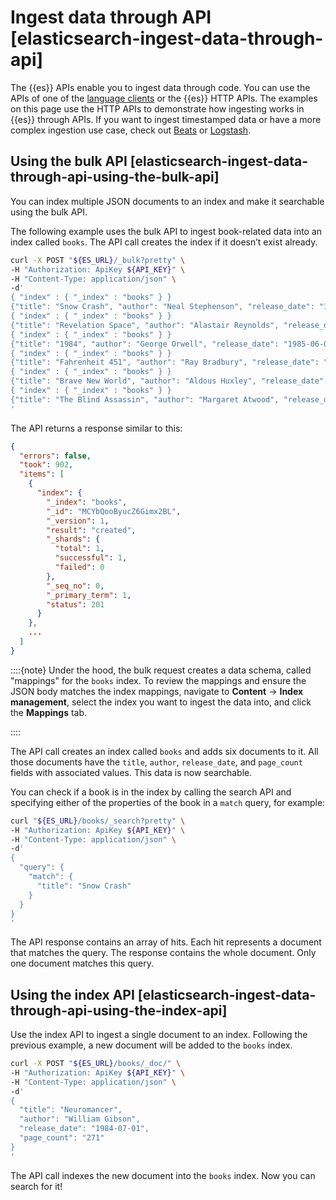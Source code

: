 # Ingest data through API [elasticsearch-ingest-data-through-api]

The {{es}} APIs enable you to ingest data through code. You can use the APIs of one of the [language clients](../../../solutions/search/site-or-app/clients.md) or the {{es}} HTTP APIs. The examples on this page use the HTTP APIs to demonstrate how ingesting works in {{es}} through APIs. If you want to ingest timestamped data or have a more complex ingestion use case, check out [Beats](asciidocalypse://docs/beats/docs/reference/ingestion-tools/index.md) or [Logstash](asciidocalypse://docs/logstash/docs/reference/ingestion-tools/logstash/index.md).


## Using the bulk API [elasticsearch-ingest-data-through-api-using-the-bulk-api]

You can index multiple JSON documents to an index and make it searchable using the bulk API.

The following example uses the bulk API to ingest book-related data into an index called `books`. The API call creates the index if it doesn’t exist already.

```bash
curl -X POST "${ES_URL}/_bulk?pretty" \
-H "Authorization: ApiKey ${API_KEY}" \
-H "Content-Type: application/json" \
-d'
{ "index" : { "_index" : "books" } }
{"title": "Snow Crash", "author": "Neal Stephenson", "release_date": "1992-06-01", "page_count": 470}
{ "index" : { "_index" : "books" } }
{"title": "Revelation Space", "author": "Alastair Reynolds", "release_date": "2000-03-15", "page_count": 585}
{ "index" : { "_index" : "books" } }
{"title": "1984", "author": "George Orwell", "release_date": "1985-06-01", "page_count": 328}
{ "index" : { "_index" : "books" } }
{"title": "Fahrenheit 451", "author": "Ray Bradbury", "release_date": "1953-10-15", "page_count": 227}
{ "index" : { "_index" : "books" } }
{"title": "Brave New World", "author": "Aldous Huxley", "release_date": "1932-06-01", "page_count": 268}
{ "index" : { "_index" : "books" } }
{"title": "The Blind Assassin", "author": "Margaret Atwood", "release_date": "2000-09-02", "page_count": 536}
'
```

The API returns a response similar to this:

```json
{
  "errors": false,
  "took": 902,
  "items": [
    {
      "index": {
        "_index": "books",
        "_id": "MCYbQooByucZ6Gimx2BL",
        "_version": 1,
        "result": "created",
        "_shards": {
          "total": 1,
          "successful": 1,
          "failed": 0
        },
        "_seq_no": 0,
        "_primary_term": 1,
        "status": 201
      }
    },
    ...
  ]
}
```

::::{note}
Under the hood, the bulk request creates a data schema, called "mappings" for the `books` index. To review the mappings and ensure the JSON body matches the index mappings, navigate to **Content** → **Index management**, select the index you want to ingest the data into, and click the **Mappings** tab.

::::


The API call creates an index called `books` and adds six documents to it. All those documents have the `title`, `author`, `release_date`, and `page_count` fields with associated values. This data is now searchable.

You can check if a book is in the index by calling the search API and specifying either of the properties of the book in a `match` query, for example:

```bash
curl "${ES_URL}/books/_search?pretty" \
-H "Authorization: ApiKey ${API_KEY}" \
-H "Content-Type: application/json" \
-d'
{
  "query": {
    "match": {
      "title": "Snow Crash"
    }
  }
}
'
```

The API response contains an array of hits. Each hit represents a document that matches the query. The response contains the whole document. Only one document matches this query.


## Using the index API [elasticsearch-ingest-data-through-api-using-the-index-api]

Use the index API to ingest a single document to an index. Following the previous example, a new document will be added to the `books` index.

```bash
curl -X POST "${ES_URL}/books/_doc/" \
-H "Authorization: ApiKey ${API_KEY}" \
-H "Content-Type: application/json" \
-d'
{
  "title": "Neuromancer",
  "author": "William Gibson",
  "release_date": "1984-07-01",
  "page_count": "271"
}
'
```

The API call indexes the new document into the `books` index. Now you can search for it!
